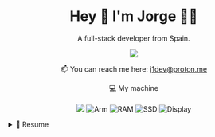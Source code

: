 <h1 align="center">
  Hey 👋 I'm Jorge 👨‍💻
</h1>

<p align="center">
  A full-stack developer from Spain.
</p>

<p align="center">
    <a href="https://www.linkedin.com/in/jorge-ua">
    <img src="https://img.shields.io/badge/linkedin-%230077B5.svg?&style=for-the-badge&logo=linkedin&logoColor=white" />
  </a>
</p>

<p align='center'>
  📫 You can reach me here: <a href='mailto:j1dev@proton.me'>j1dev@proton.me</a>
</p>
<!-- <p align="center"> ❗️ About to start contributing to open source projects.</p> -->

<!-- <p align="center">
  <img src="https://github-readme-stats.vercel.app/api?username=J1Loop&show_icons=true&count_private=true&theme=auto" width="350">
</p> -->

<p align="center">
  💻 My machine<br><br>
  <img src="https://img.shields.io/badge/apple-181717.svg?&style=for-the-badge&logo=apple&logoColor=white&logoWidth=20" />
  <img src="https://img.shields.io/badge/CHIP-Pro--2021-181717?labelColor=0091BD&style=for-the-badge&logo=Arm&logoColor=white&logoWidth=20" alt="Arm" />
  <img src="https://img.shields.io/badge/RAM-16GB-181717.svg?&style=for-the-badge&logoColor=white" alt="RAM"/>
  <img src="https://img.shields.io/badge/SSD-512GB-181717.svg?&style=for-the-badge" alt="SSD"/>
  <img src="https://img.shields.io/badge/Display-16%22-181717.svg?&style=for-the-badge" alt="Display"/>
</p>


<details>
  <summary>📃 Resume</summary>

## Education

- 📖 **Responsive Web Design**\
📅 Jan 2022 - Feb 2022\
📍 [**freeCodeCamp**](https://www.freecodecamp.org/) - Remote

- 📖 **Javascript Algorithms and Data Structures**\
📅 Feb 2022 - Mar 2022\
📍 [**freeCodeCamp**](https://www.freecodecamp.org/) - Remote

- 📖 **Full-Stack Development**\
📅 Apr 2022 - Jul 2022\
📍 [**ID Bootcamps**](https://iddigitalschool.com/bootcamps/) - Madrid

- 📖 **Cloud & DevOps: Continuous Transformation**\
📅 Dec 2023 - Feb 2024\
📍 [**MIT Professional Education**](https://professional.mit.edu/course-catalog/cloud-devops-continuous-transformation) - Remote

## Experience

<img align="right" src="https://img.shields.io/badge/NodeJS-339933?style=flat&logo=Node.js&logoColor=white&logoWidth=20" alt="NodeJS" />
<img align="right" src="https://img.shields.io/badge/PostgreSQL-4169E1?style=flat&logo=postgresql&logoColor=white" alt="PostgreSQL" />
<img align="right" src="https://img.shields.io/badge/Angular-white?style=flat&logo=Angular&logoColor=E23237" alt="Angular" />
<img align="right" src="https://img.shields.io/badge/AWS-232F3E?style=flat&logo=Amazon-AWS&logoColor=goldenrod&logoWidth=20" alt="AWS" />
<img align="right" src="https://img.shields.io/badge/Gitlab-FC6D26?style=flat&logo=Gitlab&logoColor=white" alt="Gitlab" />
<img align="right" src="https://img.shields.io/badge/Jenkins-D24939?style=flat&logo=Jenkins&logoColor=white&logoWidth=20" alt="Jenkins" />
<img align="right" src="https://img.shields.io/badge/Sass-CC6699?style=flat&logo=Sass&logoColor=white&logoWidth=20" alt="Sass" />

👨‍💻 **Full-Stack Developer**\
📅 Oct 2022 - Jul 2023\
📍 **Booboo** - 🇪🇸 Pinto, Madrid

<img align="right" src="https://img.shields.io/badge/Python-3776AB?style=flat&logo=python&logoColor=white" alt="Python" >
<img align="right" src="https://img.shields.io/badge/Rails-D30001?style=flat&logo=Ruby on Rails&logoColor=white&logoWidth=20" alt="Ruby on Rails" />
<img align="right" src="https://img.shields.io/badge/NodeJS-339933?style=flat&logo=Node.js&logoColor=white&logoWidth=20" alt="NodeJS" />
<img align="right" src="https://img.shields.io/badge/PostgreSQL-4169E1?style=flat&logo=postgresql&logoColor=white" alt="PostgreSQL" />
<img align="right" src="https://img.shields.io/badge/AWS-232F3E?style=flat&logo=Amazon-AWS&logoColor=goldenrod&logoWidth=20" alt="AWS" />
<img align="right" src="https://img.shields.io/badge/Docker-2496ED?style=flat&logo=Docker&logoColor=white&logoWidth=20" alt="Docker" />
<img align="right" src="https://img.shields.io/badge/Actions-181717?style=flat&logo=github&logoColor=white" alt="Github Actions" />
<img align="right" src="https://img.shields.io/badge/React-20232A?style=flat&logo=react&logoColor=61DAFB" alt="React" />
<img align="right" src="https://img.shields.io/badge/Sass-CC6699?style=flat&logo=Sass&logoColor=white&logoWidth=20" alt="Sass" />

👨‍💻 **Full-Stack Developer**\
📅  Jul 2023 - Today\
📍 **Global Alumni** - 🇪🇸 Madrid
